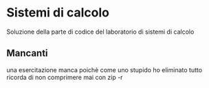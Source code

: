 # Sistemi di calcolo
Soluzione della parte di codice del laboratorio di sistemi di calcolo
## Mancanti
una esercitazione manca poichè come uno stupido ho eliminato tutto
ricorda di non comprimere mai con zip -r

